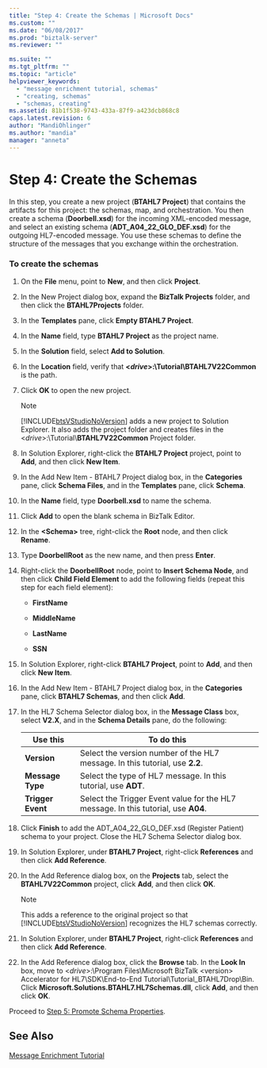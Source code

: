 ```yaml
---
title: "Step 4: Create the Schemas | Microsoft Docs"
ms.custom: ""
ms.date: "06/08/2017"
ms.prod: "biztalk-server"
ms.reviewer: ""

ms.suite: ""
ms.tgt_pltfrm: ""
ms.topic: "article"
helpviewer_keywords: 
  - "message enrichment tutorial, schemas"
  - "creating, schemas"
  - "schemas, creating"
ms.assetid: 81b1f538-9743-433a-87f9-a423dcb868c8
caps.latest.revision: 6
author: "MandiOhlinger"
ms.author: "mandia"
manager: "anneta"
---
```

# Step 4: Create the Schemas
In this step, you create a new project (**BTAHL7 Project**) that contains the artifacts for this project: the schemas, map, and orchestration. You then create a schema (**Doorbell.xsd**) for the incoming XML-encoded message, and select an existing schema (**ADT_A04_22_GLO_DEF.xsd**) for the outgoing HL7-encoded message. You use these schemas to define the structure of the messages that you exchange within the orchestration.  
  
### To create the schemas  
  
1.  On the **File** menu, point to **New**, and then click **Project**.  
  
2.  In the New Project dialog box, expand the **BizTalk Projects** folder, and then click the **BTAHL7Projects** folder.  
  
3.  In the **Templates** pane, click **Empty BTAHL7 Project**.  
  
4.  In the **Name** field, type **BTAHL7 Project** as the project name.  
  
5.  In the **Solution** field, select **Add to Solution**.  
  
6.  In the **Location** field, verify that **\<*drive*\>:\Tutorial\BTAHL7V22Common** is the path.  
  
7.  Click **OK** to open the new project.  
  
    > [!NOTE]
    >  [!INCLUDE[btsVStudioNoVersion](../../includes/btsvstudionoversion-md.md)] adds a new project to Solution Explorer. It also adds the project folder and creates files in the \<*drive*\>:\Tutorial\\**BTAHL7V22Common** Project folder.  
  
8.  In Solution Explorer, right-click the **BTAHL7 Project** project, point to **Add**, and then click **New Item**.  
  
9. In the Add New Item - BTAHL7 Project dialog box, in the **Categories** pane, click **Schema Files**, and in the **Templates** pane, click **Schema**.  
  
10. In the **Name** field, type **Doorbell.xsd** to name the schema.  
  
11. Click **Add** to open the blank schema in BizTalk Editor.  
  
12. In the **\<Schema\>** tree, right-click the **Root** node, and then click **Rename**.  
  
13. Type **DoorbellRoot** as the new name, and then press **Enter**.  
  
14. Right-click the **DoorbellRoot** node, point to **Insert Schema Node**, and then click **Child Field Element** to add the following fields (repeat this step for each field element):  
  
    -   **FirstName**  
  
    -   **MiddleName**  
  
    -   **LastName**  
  
    -   **SSN**  
  
15. In Solution Explorer, right-click **BTAHL7 Project**, point to **Add**, and then click **New Item**.  
  
16. In the Add New Item - BTAHL7 Project dialog box, in the **Categories** pane, click **BTAHL7 Schemas**, and then click **Add**.  
  
17. In the HL7 Schema Selector dialog box, in the **Message Class** box, select **V2.X**, and in the **Schema Details** pane, do the following:  
  
    |Use this|To do this|  
    |--------------|----------------|  
    |**Version**|Select the version number of the HL7 message. In this tutorial, use **2.2**.|  
    |**Message Type**|Select the type of HL7 message. In this tutorial, use **ADT**.|  
    |**Trigger Event**|Select the Trigger Event value for the HL7 message. In this tutorial, use **A04**.|  
  
18. Click **Finish** to add the ADT_A04_22_GLO_DEF.xsd (Register Patient) schema to your project. Close the HL7 Schema Selector dialog box.  
  
19. In Solution Explorer, under **BTAHL7 Project**, right-click **References** and then click **Add Reference**.  
  
20. In the Add Reference dialog box, on the **Projects** tab, select the **BTAHL7V22Common** project, click **Add**, and then click **OK**.  
  
    > [!NOTE]
    >  This adds a reference to the original project so that [!INCLUDE[btsVStudioNoVersion](../../includes/btsvstudionoversion-md.md)] recognizes the HL7 schemas correctly.  
  
21. In Solution Explorer, under **BTAHL7 Project**, right-click **References** and then click **Add Reference**.  
  
22. In the Add Reference dialog box, click the **Browse** tab. In the **Look In** box, move to \<*drive*\>:\Program Files\Microsoft BizTalk \<version\> Accelerator for HL7\SDK\End-to-End Tutorial\Tutorial_BTAHL7Drop\Bin. Click **Microsoft.Solutions.BTAHL7.HL7Schemas.dll**, click **Add**, and then click **OK**.  
  
 Proceed to [Step 5: Promote Schema Properties](../../adapters-and-accelerators/accelerator-hl7/step-5-promote-schema-properties.md).  
  
## See Also  
 [Message Enrichment Tutorial](../../adapters-and-accelerators/accelerator-hl7/message-enrichment-tutorial.md)